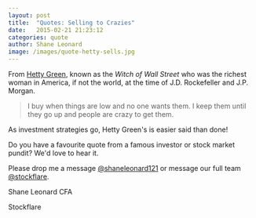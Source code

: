 ```yaml
---
layout: post
title:  "Quotes: Selling to Crazies"
date:   2015-02-21 21:23:12
categories: quote
author: Shane Leonard
image: /images/quote-hetty-sells.jpg
---
```


From [Hetty Green](http://en.wikipedia.org/wiki/Hetty_Green), known as the *Witch of Wall Street* who was the richest woman in America, if not the world, at the time of J.D. Rockefeller and J.P. Morgan.

> I buy when things are low and no one wants them. I keep them until they go up and people are crazy to get them.

As investment strategies go, Hetty Green's is easier said than done!

Do you have a favourite quote from a famous investor or stock market pundit? We'd love to hear it.

Please drop me a message [@shaneleonard121](https://twitter.com/shaneleonard121) or message our full team [@stockflare](https://twitter.com/stockflare).

Shane Leonard CFA

Stockflare